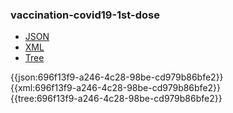 ### vaccination-covid19-1st-dose


<div class="nhsd-!t-margin-bottom-6">
  <ul class="nav nav-tabs" role="tablist">
        <li role="presentation" class="active">
            <a href="#JSON" role="tab" data-toggle="tab">JSON</a>
        </li>
         <li role="presentation">
            <a href="#XML" role="tab" data-toggle="tab">XML</a>
        </li>
        <li role="presentation">
            <a href="#Tree" role="tab" data-toggle="tab">Tree</a>
        </li>
  </ul>
    
  <div class="tab-content snippet">
    <div id="JSON" role="tabpanel" class="tab-pane active">
{{json:696f13f9-a246-4c28-98be-cd979b86bfe2}}
    </div>
    <div id="XML" role="tabpanel" class="tab-pane">
{{xml:696f13f9-a246-4c28-98be-cd979b86bfe2}}
    </div>
    <div id="Tree" role="tabpanel" class="tab-pane">
{{tree:696f13f9-a246-4c28-98be-cd979b86bfe2}}
    </div>
  </div>
</div>